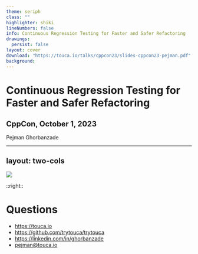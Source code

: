 ```yaml
---
theme: seriph
class: ""
highlighter: shiki
lineNumbers: false
info: Continuous Regression Testing for Faster and Safer Refactoring
drawings:
  persist: false
layout: cover
download: "https://touca.io/talks/cppcon23/slides-cppcon23-pejman.pdf"
background:
---
```


# Continuous Regression Testing for Faster and Safer Refactoring

## CppCon, October 1, 2023

Pejman Ghorbanzade

<style>
h1 {
  font-size: 1.75rem !important;
}
h2 {
  font-size: 1.25rem !important;
}
</style>

---
layout: two-cols
---

<div class="h-full grid place-content-center">
<div class="m-24">
<img border="rounded-full" src="/img/pejman.jpg" />
</div>
</div>

::right::

<div class="h-full pl-16">
<div class="h-24" />

# Questions

<div class="h-8" />

- https://touca.io
- https://github.com/trytouca/trytouca
- https://linkedin.com/in/ghorbanzade
- [pejman@touca.io](mailto:pejman@touca.io)

</div>
